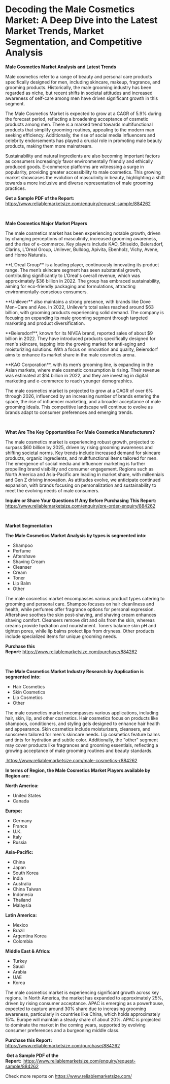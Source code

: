 <p><h1>Decoding the Male Cosmetics Market: A Deep Dive into the Latest Market Trends, Market Segmentation, and Competitive Analysis</h1></p><p><strong>Male Cosmetics Market Analysis and Latest Trends</strong></p>
<p><p>Male cosmetics refer to a range of beauty and personal care products specifically designed for men, including skincare, makeup, fragrance, and grooming products. Historically, the male grooming industry has been regarded as niche, but recent shifts in societal attitudes and increased awareness of self-care among men have driven significant growth in this segment.</p><p>The Male Cosmetics Market is expected to grow at a CAGR of 5.9% during the forecast period, reflecting a broadening acceptance of cosmetic products among men. There is a marked trend towards multifunctional products that simplify grooming routines, appealing to the modern man seeking efficiency. Additionally, the rise of social media influencers and celebrity endorsements has played a crucial role in promoting male beauty products, making them more mainstream.</p><p>Sustainability and natural ingredients are also becoming important factors as consumers increasingly favor environmentally friendly and ethically produced goods. E-commerce platforms are witnessing a surge in popularity, providing greater accessibility to male cosmetics. This growing market showcases the evolution of masculinity in beauty, highlighting a shift towards a more inclusive and diverse representation of male grooming practices.</p></p>
<p><strong>Get a Sample PDF of the Report:&nbsp;</strong> <a href="https://www.reliablemarketsize.com/enquiry/request-sample/884262?utm_campaign=1897&utm_medium=2&utm_source=Github&utm_content=ia&utm_term=15022025&utm_id=male-cosmetics">https://www.reliablemarketsize.com/enquiry/request-sample/884262</a></p>
<p>&nbsp;</p>
<p><strong>Male Cosmetics Major Market Players</strong></p>
<p><p>The male cosmetics market has been experiencing notable growth, driven by changing perceptions of masculinity, increased grooming awareness, and the rise of e-commerce. Key players include KAO, Shiseido, Beiersdorf, Clarins, L’Oreal Group, Unilever, Bulldog, Apivita, Ebenholz, Vichy, Avene, and Homo Naturals.</p><p>**L’Oreal Group** is a leading player, continuously innovating its product range. The men’s skincare segment has seen substantial growth, contributing significantly to L’Oreal's overall revenue, which was approximately $36 billion in 2022. The group has embraced sustainability, aiming for eco-friendly packaging and formulations, attracting environmentally-conscious consumers.</p><p>**Unilever** also maintains a strong presence, with brands like Dove Men+Care and Axe. In 2022, Unilever’s total sales reached around $63 billion, with grooming products experiencing solid demand. The company is focusing on expanding its male grooming segment through targeted marketing and product diversification.</p><p>**Beiersdorf**, known for its NIVEA brand, reported sales of about $9 billion in 2022. They have introduced products specifically designed for men's skincare, tapping into the growing market for anti-aging and moisturizing solutions. With a focus on innovation and quality, Beiersdorf aims to enhance its market share in the male cosmetics arena.</p><p>**KAO Corporation**, with its men’s grooming line, is expanding in the Asian markets, where male cosmetic consumption is rising. Their revenue was estimated at $14 billion in 2022, and they are investing in digital marketing and e-commerce to reach younger demographics.</p><p>The male cosmetics market is projected to grow at a CAGR of over 6% through 2026, influenced by an increasing number of brands entering the space, the rise of influencer marketing, and a broader acceptance of male grooming ideals. This competitive landscape will continue to evolve as brands adapt to consumer preferences and emerging trends.</p></p>
<p>&nbsp;</p>
<p><strong>What Are The Key Opportunities For Male Cosmetics Manufacturers?</strong></p>
<p><p>The male cosmetics market is experiencing robust growth, projected to surpass $60 billion by 2025, driven by rising grooming awareness and shifting societal norms. Key trends include increased demand for skincare products, organic ingredients, and multifunctional items tailored for men. The emergence of social media and influencer marketing is further propelling brand visibility and consumer engagement. Regions such as North America and Asia-Pacific are leading in market share, with millennials and Gen Z driving innovation. As attitudes evolve, we anticipate continued expansion, with brands focusing on personalization and sustainability to meet the evolving needs of male consumers.</p></p>
<p><strong>Inquire or Share Your Questions If Any Before Purchasing This Report:</strong> <a href="https://www.reliablemarketsize.com/enquiry/pre-order-enquiry/884262?utm_campaign=1897&utm_medium=2&utm_source=Github&utm_content=ia&utm_term=15022025&utm_id=male-cosmetics">https://www.reliablemarketsize.com/enquiry/pre-order-enquiry/884262</a></p>
<p>&nbsp;</p>
<p><strong>Market Segmentation</strong></p>
<p><strong>The Male Cosmetics Market Analysis by types is segmented into:</strong></p>
<p><ul><li>Shampoo</li><li>Perfume</li><li>Aftershave</li><li>Shaving Cream</li><li>Cleanser</li><li>Cream</li><li>Toner</li><li>Lip Balm</li><li>Other</li></ul></p>
<p><p>The male cosmetics market encompasses various product types catering to grooming and personal care. Shampoo focuses on hair cleanliness and health, while perfumes offer fragrance options for personal expression. Aftershave soothes the skin post-shaving, and shaving cream enhances shaving comfort. Cleansers remove dirt and oils from the skin, whereas creams provide hydration and nourishment. Toners balance skin pH and tighten pores, while lip balms protect lips from dryness. Other products include specialized items for unique grooming needs.</p></p>
<p><strong>Purchase this Report:&nbsp;</strong><a href="https://www.reliablemarketsize.com/purchase/884262?utm_campaign=1897&utm_medium=2&utm_source=Github&utm_content=ia&utm_term=15022025&utm_id=male-cosmetics">https://www.reliablemarketsize.com/purchase/884262</a></p>
<p>&nbsp;</p>
<p><strong>The Male Cosmetics Market Industry Research by Application is segmented into:</strong></p>
<p><ul><li>Hair Cosmetics</li><li>Skin Cosmetics</li><li>Lip Cosmetics</li><li>Other</li></ul></p>
<p><p>The male cosmetics market encompasses various applications, including hair, skin, lip, and other cosmetics. Hair cosmetics focus on products like shampoos, conditioners, and styling gels designed to enhance hair health and appearance. Skin cosmetics include moisturizers, cleansers, and sunscreen tailored for men's skincare needs. Lip cosmetics feature balms and tints for hydration and subtle color. Additionally, the "other" segment may cover products like fragrances and grooming essentials, reflecting a growing acceptance of male grooming routines and beauty standards.</p></p>
<p><a href="https://www.reliablemarketsize.com/male-cosmetics-r884262?utm_campaign=1897&utm_medium=2&utm_source=Github&utm_content=ia&utm_term=15022025&utm_id=male-cosmetics">&nbsp;https://www.reliablemarketsize.com/male-cosmetics-r884262</a></p>
<p><strong>In terms of Region, the Male Cosmetics Market Players available by Region are:</strong></p>
<p>
    <p> <strong> North America: </strong>
        <ul>
            <li>United States</li>
            <li>Canada</li>
        </ul>
        </p> 
    <p> <strong> Europe: </strong>
        <ul>
            <li>Germany</li>
            <li>France</li>
            <li>U.K.</li>
            <li>Italy</li>
            <li>Russia</li>
        </ul>
        </p> 
    <p> <strong> Asia-Pacific: </strong>
        <ul>
            <li>China</li>
            <li>Japan</li>
            <li>South Korea</li>
            <li>India</li>
            <li>Australia</li>
            <li>China Taiwan</li>
            <li>Indonesia</li>
            <li>Thailand</li>
            <li>Malaysia</li>
        </ul>
        </p> 
    <p> <strong> Latin America: </strong>
        <ul>
            <li>Mexico</li>
            <li>Brazil</li>
            <li>Argentina Korea</li>
            <li>Colombia</li>
        </ul>
        </p> 
    <p> <strong> Middle East & Africa: </strong>
        <ul>
            <li>Turkey</li>
            <li>Saudi</li>
            <li>Arabia</li>
            <li>UAE</li>
            <li>Korea</li>
        </ul>
    </p>
    </p>
<p><p>The male cosmetics market is experiencing significant growth across key regions. In North America, the market has expanded to approximately 25%, driven by rising consumer acceptance. APAC is emerging as a powerhouse, expected to capture around 30% share due to increasing grooming awareness, particularly in countries like China, which holds approximately 15%. Europe will maintain a steady share of about 20%. APAC is projected to dominate the market in the coming years, supported by evolving consumer preferences and a burgeoning middle class.</p></p>
<p><strong>Purchase this Report: </strong><a href="https://www.reliablemarketsize.com/purchase/884262?utm_campaign=1897&utm_medium=2&utm_source=Github&utm_content=ia&utm_term=15022025&utm_id=male-cosmetics">https://www.reliablemarketsize.com/purchase/884262</a></p>
<p>&nbsp;<strong>Get a Sample PDF of the Report:&nbsp;&nbsp;</strong><a href="https://www.reliablemarketsize.com/enquiry/request-sample/884262?utm_campaign=1897&utm_medium=2&utm_source=Github&utm_content=ia&utm_term=15022025&utm_id=male-cosmetics">https://www.reliablemarketsize.com/enquiry/request-sample/884262</a></p>
<p><strong></strong></p>
<p>Check more reports on <a href="https://www.reliablemarketsize.com/?utm_campaign=1897&utm_medium=2&utm_source=Github&utm_content=ia&utm_term=15022025&utm_id=male-cosmetics">https://www.reliablemarketsize.com/</a></p>